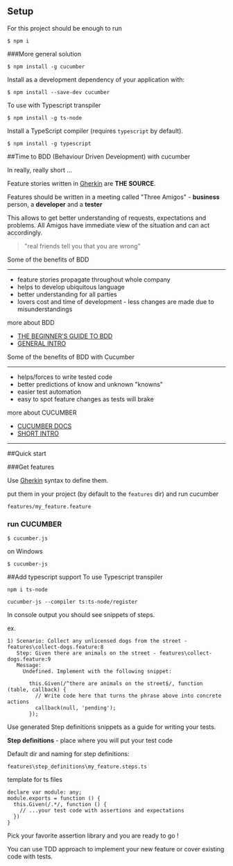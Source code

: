 ## Setup 

For this project should be enough to run

```$ npm i```

###More general solution

```$ npm install -g cucumber```

Install as a development dependency of your application with:

```$ npm install --save-dev cucumber```

To use with Typescript transpiler

```$ npm install -g ts-node```
 
Install a TypeScript compiler (requires `typescript` by default). 

```$ npm install -g typescript```


##Time to BDD (Behaviour Driven Development) with cucumber

In really, really short ...

Feature stories written in [Gherkin]( http://docs.behat.org/en/v3.0/guides/1.gherkin.html) are **THE SOURCE**.

Features should be written in a meeting called "Three Amigos" - **business** person, a **developer** and a **tester**

This allows to get better understanding of requests, expectations and problems. 
All Amigos have immediate view of the situation and can act accordingly.

 > "real friends tell you that you are wrong"

Some of the benefits of BDD
___
- feature stories propagate throughout whole company
- helps to develop ubiquitous language
- better understanding for all parties
- lovers cost and time of development - less changes are made due to misunderstandings 

more about BDD 

- [THE BEGINNER'S GUIDE TO BDD](http://inviqa.com/insights/bdd-guide)
- [GENERAL INTRO](https://semaphoreci.com/community/tutorials/behavior-driven-development)

Some of the benefits of BDD with Cucumber
___
- helps/forces to write tested code
- better predictions of know and unknown "knowns"
- easier test automation
- easy to spot feature changes as tests will brake

more about CUCUMBER 

- [CUCUMBER DOCS](https://cucumber.io/docs/reference)
- [SHORT INTRO](http://www.methodsandtools.com/tools/cucumber.php)

---

##Quick start

###Get features

Use [Gherkin]( http://docs.behat.org/en/v3.0/guides/1.gherkin.html) syntax to define them.

put them in your project (by default to the ```features``` dir) and run cucumber

    features/my_feature.feature

### run CUCUMBER
```$ cucumber.js```

on Windows 

```$ cucumber-js``` 

##Add typescript support
To use Typescript transpiler 

```
npm i ts-node

cucumber-js --compiler ts:ts-node/register
```

In console output you should see snippets of steps.

ex.
```
1) Scenario: Collect any unlicensed dogs from the street - features\collect-dogs.feature:8
   Step: Given there are animals on the street - features\collect-dogs.feature:9
   Message:
     Undefined. Implement with the following snippet:

       this.Given(/^there are animals on the street$/, function (table, callback) {
         // Write code here that turns the phrase above into concrete actions
         callback(null, 'pending');
       });
```

Use generated Step definitions snippets as a guide for writing your tests.

**Step definitions** - place where you will put your test code

Default dir and naming for step definitions:

    features\step_definitions\my_feature.steps.ts

template for ts files

```
declare var module: any;
module.exports = function () {
  this.Given(/.*/, function () {
    // ...your test code with assertions and expectations
  })
}
```
Pick your favorite assertion library and you are ready to go !

You can use TDD approach to implement your new feature or cover existing code with tests.